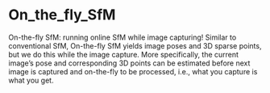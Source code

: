 # On_the_fly_SfM
On-the-fly SfM: running online SfM while image capturing!
Similar to conventional SfM, On-the-fly SfM yields image poses and 3D sparse points, but we do this while the image capture. More specifically, the current image’s pose and corresponding 3D points can be estimated before next image is captured and on-the-fly to be processed, i.e., what you capture is what you get.




